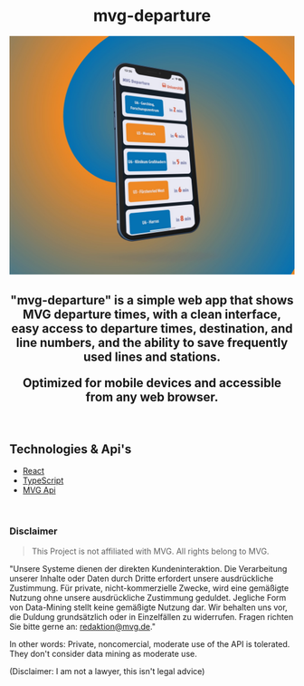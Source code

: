 <h1 align=center>mvg-departure</h1>
<div align=center>
<img src="assets/mvg-departure.jpeg" width="600" />
</div>

<h2 align=center> <b>"mvg-departure"</b> is a simple web app that shows MVG departure times, with a clean interface, easy access to departure times, destination, and line numbers, and the ability to save frequently used lines and stations.

Optimized for mobile devices and accessible from any web browser.

</h2>

<br>

## Technologies & Api's

- [React](https://reactjs.org/)
- [TypeScript](https://www.typescriptlang.org/)
- [MVG Api](https://www.mvg.de/api/fahrinfo)

<br>

### Disclaimer

> This Project is not affiliated with MVG. All rights belong to MVG.

"Unsere Systeme dienen der direkten Kundeninteraktion. Die Verarbeitung unserer Inhalte oder Daten durch Dritte erfordert unsere ausdrückliche Zustimmung. Für private, nicht-kommerzielle Zwecke, wird eine gemäßigte Nutzung ohne unsere ausdrückliche Zustimmung geduldet. Jegliche Form von Data-Mining stellt keine gemäßigte Nutzung dar. Wir behalten uns vor, die Duldung grundsätzlich oder in Einzelfällen zu widerrufen. Fragen richten Sie bitte gerne an: redaktion@mvg.de."

In other words: Private, noncomercial, moderate use of the API is tolerated. They don't consider data mining as moderate use.

(Disclaimer: I am not a lawyer, this isn't legal advice)
